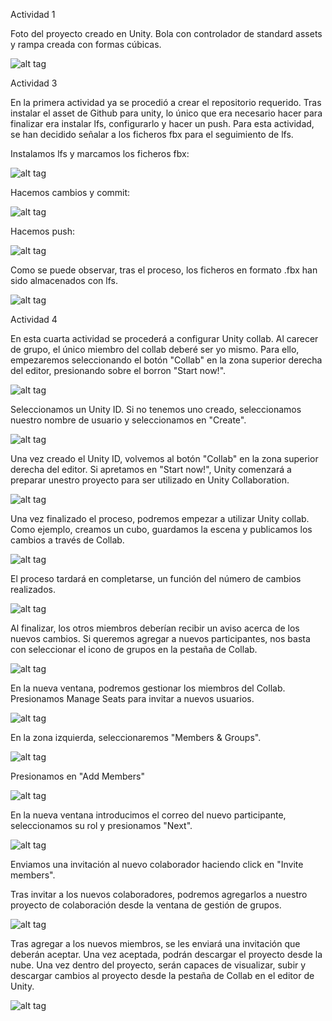 Actividad 1

Foto del proyecto creado en Unity. Bola con controlador de standard assets y rampa creada con formas cúbicas.

![alt tag](Imagenes/proyectoimag.png)



Actividad 3

En la primera actividad ya se procedió a crear el repositorio requerido. Tras instalar el asset de Github para unity, lo único que era necesario hacer para finalizar era instalar lfs, configurarlo y hacer un push. Para esta actividad, se han decidido señalar a los ficheros fbx para el seguimiento de lfs.

Instalamos lfs y marcamos los ficheros fbx:

![alt tag](Imagenes/proyectoimag3.png)

Hacemos cambios y commit:

![alt tag](Imagenes/proyectoimag4.png)

Hacemos push:

![alt tag](Imagenes/proyectoimag6.PNG)

Como se puede observar, tras el proceso, los ficheros en formato .fbx han sido almacenados con lfs.

![alt tag](Imagenes/proyectoimag7.PNG)



Actividad 4

En esta cuarta actividad se procederá a configurar Unity collab. Al carecer de grupo, el único miembro del collab deberé ser yo mismo. 
Para ello, empezaremos seleccionando el botón "Collab" en la zona superior derecha del editor, presionando sobre el borron "Start now!".

![alt tag](Imagenes/proyectoimag8.PNG)

Seleccionamos un Unity ID. Si no tenemos uno creado, seleccionamos nuestro nombre de usuario y seleccionamos en "Create".

![alt tag](Imagenes/proyectoimag9.PNG)

Una vez creado el Unity ID, volvemos al botón "Collab" en la zona superior derecha del editor. Si apretamos en "Start now!", Unity comenzará a preparar unestro proyecto para ser utilizado en Unity Collaboration.

![alt tag](Imagenes/proyectoimag10.PNG)

Una vez finalizado el proceso, podremos empezar a utilizar Unity collab. Como ejemplo, creamos un cubo, guardamos la escena y publicamos los cambios a través de Collab.

![alt tag](Imagenes/proyectoimag11.PNG)

El proceso tardará en completarse, un función del número de cambios realizados.

![alt tag](Imagenes/proyectoimag12.PNG)

Al finalizar, los otros miembros deberían recibir un aviso acerca de los nuevos cambios. Si queremos agregar a nuevos participantes, nos basta con seleccionar el icono de grupos en la pestaña de Collab.

![alt tag](Imagenes/proyectoimag13.PNG)

En la nueva ventana, podremos gestionar los miembros del Collab. Presionamos Manage Seats para invitar a nuevos usuarios.

![alt tag](Imagenes/proyectoimag16.PNG)

En la zona izquierda, seleccionaremos "Members & Groups".

![alt tag](Imagenes/proyectoimag17.PNG)

Presionamos en "Add Members"

![alt tag](Imagenes/proyectoimag18.PNG)

En la nueva ventana introducimos el correo del nuevo participante, seleccionamos su rol y presionamos "Next".

![alt tag](Imagenes/proyectoimag19.PNG)

Enviamos una invitación al nuevo colaborador haciendo click en "Invite members".

Tras invitar a los nuevos colaboradores, podremos agregarlos a nuestro proyecto de colaboración desde la ventana de gestión de grupos.

![alt tag](Imagenes/proyectoimag14.PNG)

Tras agregar a los nuevos miembros, se les enviará una invitación que deberán aceptar. Una vez aceptada, podrán descargar el proyecto desde la nube. Una vez dentro del proyecto, serán capaces de visualizar, subir y descargar cambios al proyecto desde la pestaña de Collab en el editor de Unity.

![alt tag](Imagenes/proyectoimag15.PNG)
